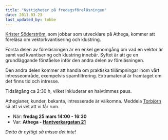 ```yaml
---
title: "Nyttigheter på fredagsföreläsningen"
date: 2011-03-23
last_updated_by: tobbe
---
```

[Krister Söderström](/krister), som jobbar som utvecklare på Athega, kommer att föreläsa om vektorkvantisering och klustring.

Första delen av föreläsningen är en enkel genomgång om vad en vektor är samt vad kvantisering och klustring innebär. Syftet är att ge en grundläggande förståelse inför den andra delen av föreläsningen.

Den andra delen kommer att handla om praktiska tillämpningar inom vårt intresseområde, exempelvis spamfiltrering. Extramaterial är framtaget om det finns tid och intresse.

Tidsåtgång ca 2:30 h, vilket inkluderar en halvtimmes paus.

Athegianer, kunder, bekanta, intresserade är välkomna. Meddela [Torbjörn](/tobbe) så att vi vet att vi får rum.

- När: **fredag 25 mars 14:00 - 16:30**
- Var: **Athega - [Hantverkargatan 21](http://maps.google.se/maps?f=q&source=s_q&hl=sv&geocode=&q=athega&aq=&sll=61.606396,21.225586&sspn=35.701896,89.472656&ie=UTF8&hq=athega&hnear=&ll=59.328439,18.04675&spn=0.004526,0.010922&z=17&iwloc=A)**

_Detta är nyttigt så missa det inte!_
